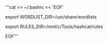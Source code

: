'''cat >> ~/.bashrc << 'EOF'

export WORDLIST_DIR=/usr/share/wordlists

export RULES_DIR=/mnt/c/Tools/hashcat/rules

EOF'''
